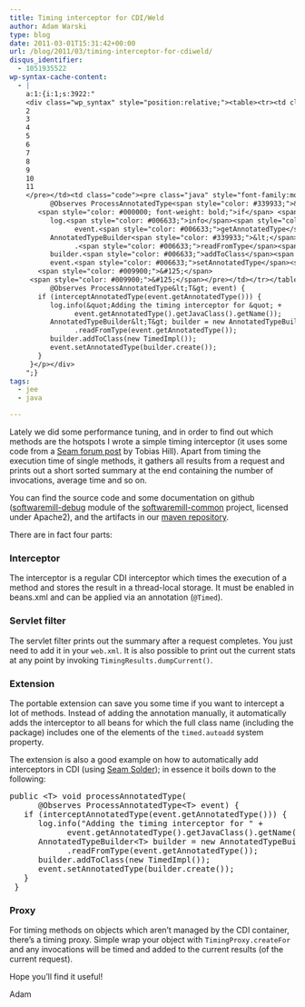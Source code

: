 ```yaml
---
title: Timing interceptor for CDI/Weld
author: Adam Warski
type: blog
date: 2011-03-01T15:31:42+00:00
url: /blog/2011/03/timing-interceptor-for-cdiweld/
disqus_identifier:
  - 1051935522
wp-syntax-cache-content:
  - |
    a:1:{i:1;s:3922:"
    <div class="wp_syntax" style="position:relative;"><table><tr><td class="line_numbers"><pre>1
    2
    3
    4
    5
    6
    7
    8
    9
    10
    11
    </pre></td><td class="code"><pre class="java" style="font-family:monospace;"><span style="color: #000000; font-weight: bold;">public</span> <span style="color: #339933;">&lt;</span>T<span style="color: #339933;">&gt;</span> <span style="color: #000066; font-weight: bold;">void</span> processAnnotatedType<span style="color: #009900;">&#40;</span>
          @Observes ProcessAnnotatedType<span style="color: #339933;">&lt;</span>T<span style="color: #339933;">&gt;</span> event<span style="color: #009900;">&#41;</span> <span style="color: #009900;">&#123;</span>
       <span style="color: #000000; font-weight: bold;">if</span> <span style="color: #009900;">&#40;</span>interceptAnnotatedType<span style="color: #009900;">&#40;</span>event.<span style="color: #006633;">getAnnotatedType</span><span style="color: #009900;">&#40;</span><span style="color: #009900;">&#41;</span><span style="color: #009900;">&#41;</span><span style="color: #009900;">&#41;</span> <span style="color: #009900;">&#123;</span>
          log.<span style="color: #006633;">info</span><span style="color: #009900;">&#40;</span><span style="color: #0000ff;">&quot;Adding the timing interceptor for &quot;</span> <span style="color: #339933;">+</span> 
                event.<span style="color: #006633;">getAnnotatedType</span><span style="color: #009900;">&#40;</span><span style="color: #009900;">&#41;</span>.<span style="color: #006633;">getJavaClass</span><span style="color: #009900;">&#40;</span><span style="color: #009900;">&#41;</span>.<span style="color: #006633;">getName</span><span style="color: #009900;">&#40;</span><span style="color: #009900;">&#41;</span><span style="color: #009900;">&#41;</span><span style="color: #339933;">;</span>
          AnnotatedTypeBuilder<span style="color: #339933;">&lt;</span>T<span style="color: #339933;">&gt;</span> builder <span style="color: #339933;">=</span> <span style="color: #000000; font-weight: bold;">new</span> AnnotatedTypeBuilder<span style="color: #339933;">&lt;</span>T<span style="color: #339933;">&gt;</span><span style="color: #009900;">&#40;</span><span style="color: #009900;">&#41;</span>
                .<span style="color: #006633;">readFromType</span><span style="color: #009900;">&#40;</span>event.<span style="color: #006633;">getAnnotatedType</span><span style="color: #009900;">&#40;</span><span style="color: #009900;">&#41;</span><span style="color: #009900;">&#41;</span><span style="color: #339933;">;</span>
          builder.<span style="color: #006633;">addToClass</span><span style="color: #009900;">&#40;</span><span style="color: #000000; font-weight: bold;">new</span> TimedImpl<span style="color: #009900;">&#40;</span><span style="color: #009900;">&#41;</span><span style="color: #009900;">&#41;</span><span style="color: #339933;">;</span>
          event.<span style="color: #006633;">setAnnotatedType</span><span style="color: #009900;">&#40;</span>builder.<span style="color: #006633;">create</span><span style="color: #009900;">&#40;</span><span style="color: #009900;">&#41;</span><span style="color: #009900;">&#41;</span><span style="color: #339933;">;</span>
       <span style="color: #009900;">&#125;</span>
     <span style="color: #009900;">&#125;</span></pre></td></tr></table><p class="theCode" style="display:none;">public &lt;T&gt; void processAnnotatedType(
          @Observes ProcessAnnotatedType&lt;T&gt; event) {
       if (interceptAnnotatedType(event.getAnnotatedType())) {
          log.info(&quot;Adding the timing interceptor for &quot; + 
                event.getAnnotatedType().getJavaClass().getName());
          AnnotatedTypeBuilder&lt;T&gt; builder = new AnnotatedTypeBuilder&lt;T&gt;()
                .readFromType(event.getAnnotatedType());
          builder.addToClass(new TimedImpl());
          event.setAnnotatedType(builder.create());
       }
     }</p></div>
    ";}
tags:
  - jee
  - java

---
```

Lately we did some performance tuning, and in order to find out which methods are the hotspots I wrote a simple timing interceptor (it uses some code from a [Seam forum post][1] by Tobias Hill). Apart from timing the execution time of single methods, it gathers all results from a request and prints out a short sorted summary at the end containing the number of invocations, average time and so on.

You can find the source code and some documentation on github ([softwaremill-debug][2] module of the [softwaremill-common][3] project, licensed under Apache2), and the artifacts in our [maven repository][4].

There are in fact four parts:

### Interceptor

The interceptor is a regular CDI interceptor which times the execution of a method and stores the result in a thread-local storage. It must be enabled in beans.xml and can be applied via an annotation (`@Timed`).

### Servlet filter

The servlet filter prints out the summary after a request completes. You just need to add it in your `web.xml`. It is also possible to print out the current stats at any point by invoking `TimingResults.dumpCurrent()`.

### Extension

The portable extension can save you some time if you want to intercept a lot of methods. Instead of adding the annotation manually, it automatically adds the interceptor to all beans for which the full class name (including the package) includes one of the elements of the `timed.autoadd` system property.

The extension is also a good example on how to automatically add interceptors in CDI (using [Seam Solder][5]); in essence it boils down to the following:

<pre lang="java" line="1" escaped="true">public &lt;T&gt; void processAnnotatedType(
      @Observes ProcessAnnotatedType&lt;T&gt; event) {
   if (interceptAnnotatedType(event.getAnnotatedType())) {
      log.info("Adding the timing interceptor for " + 
            event.getAnnotatedType().getJavaClass().getName());
      AnnotatedTypeBuilder&lt;T&gt; builder = new AnnotatedTypeBuilder&lt;T&gt;()
            .readFromType(event.getAnnotatedType());
      builder.addToClass(new TimedImpl());
      event.setAnnotatedType(builder.create());
   }
 }
</pre>

### Proxy

For timing methods on objects which aren&#8217;t managed by the CDI container, there&#8217;s a timing proxy. Simple wrap your object with `TimingProxy.createFor` and any invocations will be timed and added to the current results (of the current request).

Hope you&#8217;ll find it useful!

Adam

 [1]: http://seamframework.org/Community/SeamPerformanceProblemRewardingWorkaround
 [2]: https://github.com/softwaremill/softwaremill-common/tree/master/softwaremill-debug
 [3]: https://github.com/softwaremill/softwaremill-common
 [4]: http://tools.softwaremill.pl/nexus/content/repositories/snapshots
 [5]: http://seamframework.org/Seam3/Solder
